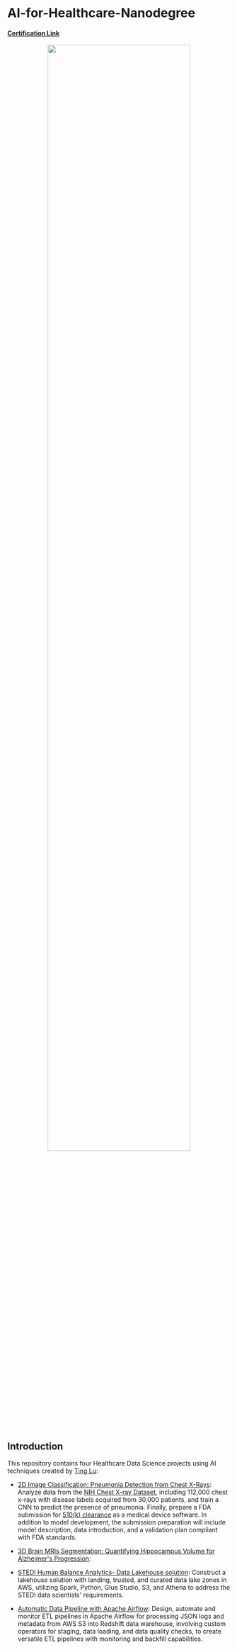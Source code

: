 # AI-for-Healthcare-Nanodegree

#### [Certification Link](https://www.udacity.com/certificate/e/89d29302-de3f-11ee-bf00-9b008d3aab47)

<div align="center">
  <img src="https://github.com/Ting-DS/AI-for-Healthcare-Nanodegree/blob/main/certification.png" width="80%">
</div>

## Introduction
This repository contains four Healthcare Data Science projects using AI techniques created by [Ting Lu](https://www.linkedin.com/in/ting-lu-9949b0233/):

 - [2D Image Classification: Pneumonia Detection from Chest X-Rays](): Analyze data from the [NIH Chest X-ray Dataset](https://www.nih.gov/news-events/news-releases/nih-clinical-center-provides-one-largest-publicly-available-chest-x-ray-datasets-scientific-community), including 112,000 chest x-rays with disease labels acquired from 30,000 patients, and train a CNN to predict the presence of pneumonia. Finally, prepare a FDA submission for [510(k) clearance](https://www.fda.gov/medical-devices/device-approvals-and-clearances/510k-clearances) as a medical device software. In addition to model development, the submission preparation will include model description, data introduction, and a validation plan compliant with FDA standards.

 - [3D Brain MRIs Segmentation: Quantifying Hippocampus Volume for Alzheimer's Progression]():
   
 - [STEDI Human Balance Analytics- Data Lakehouse solution](): Construct a lakehouse solution with landing, trusted, and curated data lake zones in AWS, utilizing Spark, Python, Glue Studio, S3, and Athena to address the STEDI data scientists' requirements.

 - [Automatic Data Pipeline with Apache Airflow](): Design, automate and monitor ETL pipelines in Apache Airflow for processing JSON logs and metadata from AWS S3 into Redshift data warehouse, involving custom operators for staging, data loading, and data quality checks, to create versatile ETL pipelines with monitoring and backfill capabilities.
